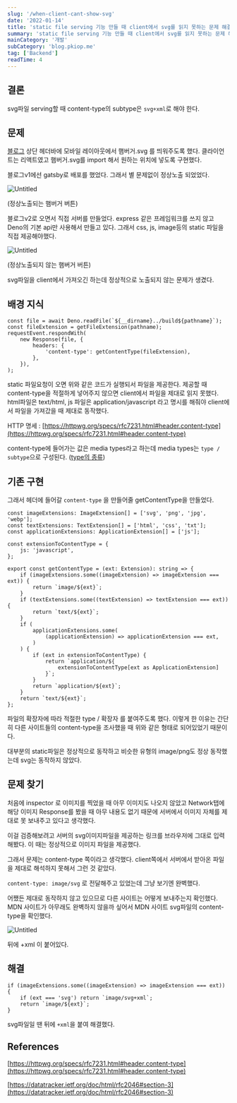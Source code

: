 ```yaml
---
slug: '/when-client-cant-show-svg'
date: '2022-01-14'
title: 'static file serving 기능 만들 때 client에서 svg를 읽지 못하는 문제 해결'
summary: 'static file serving 기능 만들 때 client에서 svg를 읽지 못하는 문제 해결'
mainCategory: '개발'
subCategory: 'blog.pkiop.me'
tag: ['Backend']
readTime: 4
---
```


## 결론

svg파일 serving할 때 content-type의 subtype은 `svg+xml`로 해야 한다.

## 문제

[블로그](http://blog.pkiop.me) 상단 헤더바에 모바일 레이아웃에서 햄버거.svg 를 띄워주도록 했다. 클라이언트는 리액트였고 햄버거.svg를 import 해서 원하는 위치에 넣도록 구현했다.

블로그v1에선 gatsby로 배포를 했었다. 그래서 별 문제없이 정상노출 되었었다.

![Untitled](https://s3-us-west-2.amazonaws.com/secure.notion-static.com/5388c87d-3350-47ba-ab9f-620cd8a76f2e/Untitled.png)

(정상노출되는 햄버거 버튼)

블로그v2로 오면서 직접 서버를 만들었다. express 같은 프레임워크를 쓰지 않고 Deno의 기본 api만 사용해서 만들고 있다. 그래서 css, js, image등의 static 파일을 직접 제공해야했다.

![Untitled](https://s3-us-west-2.amazonaws.com/secure.notion-static.com/5b793c47-682d-4862-a644-6fcb053a4e51/Untitled.png)

(정상노출되지 않는 햄버거 버튼)

svg파일을 client에서 가져오긴 하는데 정상적으로 노출되지 않는 문제가 생겼다.

## 배경 지식

```tsx
const file = await Deno.readFile(`${__dirname}../build${pathname}`);
const fileExtension = getFileExtension(pathname);
requestEvent.respondWith(
    new Response(file, {
        headers: {
            'content-type': getContentType(fileExtension),
        },
    }),
);
```

static 파일요청이 오면 위와 같은 코드가 실행되서 파일을 제공한다. 제공할 때 content-type을 적절하게 넣어주지 않으면 client에서 파일을 제대로 읽지 못했다. html파일은 text/html, js 파일은 application/javascript 라고 명시를 해줘야 client에서 파일을 가져갔을 때 제대로 동작했다.

HTTP 명세 : [https://httpwg.org/specs/rfc7231.html#header.content-type](https://httpwg.org/specs/rfc7231.html#header.content-type)

content-type에 들어가는 값은 media types라고 하는데 media types는 `type / subtype`으로 구성된다. ([type의 종류](https://datatracker.ietf.org/doc/html/rfc2046#section-3))

## 기존 구현

그래서 헤더에 들어갈 `content-type` 을 만들어줄 getContentType을 만들었다.

```tsx
const imageExtensions: ImageExtension[] = ['svg', 'png', 'jpg', 'webp'];
const textExtensions: TextExtension[] = ['html', 'css', 'txt'];
const applicationExtensions: ApplicationExtension[] = ['js'];

const extensionToContentType = {
    js: 'javascript',
};

export const getContentType = (ext: Extension): string => {
    if (imageExtensions.some((imageExtension) => imageExtension === ext)) {
        return `image/${ext}`;
    }
    if (textExtensions.some((textExtension) => textExtension === ext)) {
        return `text/${ext}`;
    }
    if (
        applicationExtensions.some(
            (applicationExtension) => applicationExtension === ext,
        )
    ) {
        if (ext in extensionToContentType) {
            return `application/${
                extensionToContentType[ext as ApplicationExtension]
            }`;
        }
        return `application/${ext}`;
    }
    return `text/${ext}`;
};
```

파일의 확장자에 따라 적절한 type / 확장자 를 붙여주도록 했다. 이렇게 한 이유는 간단히 다른 사이트들의 content-type을 조사했을 때 위와 같은 형태로 되어있었기 때문이다.

대부분의 static파일은 정상적으로 동작하고 비슷한 유형의 image/png도 정상 동작했는데 svg는 동작하지 않았다.

## 문제 찾기

처음에 inspector 로 이미지를 찍었을 때 아무 이미지도 나오지 않았고 Network탭에 해당 이미지 Response를 봤을 때 아무 내용도 없기 때문에 서버에서 이미지 자체를 제대로 못 보내주고 있다고 생각했다.

이걸 검증해보려고 서버의 svg이미지파일을 제공하는 링크를 브라우저에 그대로 입력해봤다. 이 때는 정상적으로 이미지 파일을 제공했다.

그래서 문제는 content-type 쪽이라고 생각했다. client쪽에서 서버에서 받아온 파일을 제대로 해석하지 못해서 그런 것 같았다.

`content-type: image/svg` 로 전달해주고 있었는데 그냥 보기엔 완벽했다.

어쨌든 제대로 동작하지 않고 있으므로 다른 사이트는 어떻게 보내주는지 확인했다. MDN 사이트가 아무래도 완벽하지 않을까 싶어서 MDN 사이트 svg파일의 content-type을 확인했다.

![Untitled](https://s3-us-west-2.amazonaws.com/secure.notion-static.com/93656509-b790-4a5b-950a-b3f05c5d3856/Untitled.png)

뒤에 +xml 이 붙어있다.

## 해결

```tsx
if (imageExtensions.some((imageExtension) => imageExtension === ext)) {
    if (ext === 'svg') return `image/svg+xml`;
    return `image/${ext}`;
}
```

svg파일일 땐 뒤에 `+xml`을 붙여 해결했다.

## References

[https://httpwg.org/specs/rfc7231.html#header.content-type](https://httpwg.org/specs/rfc7231.html#header.content-type)

[https://datatracker.ietf.org/doc/html/rfc2046#section-3](https://datatracker.ietf.org/doc/html/rfc2046#section-3)

